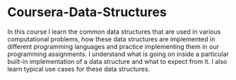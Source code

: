 # Coursera-Data-Structures
In this course I learn the common data structures that are used in various computational problems, how these data structures are implemented in different programming languages and practice implementing them in our programming assignments. I understand what is going on inside a particular built-in implementation of a data structure and what to expect from it. I also learn typical use cases for these data structures.
